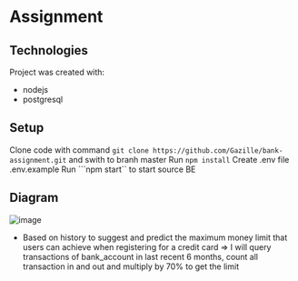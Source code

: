 # Assignment

## Technologies

Project was created with:

- nodejs
- postgresql

## Setup

Clone code with command ```git clone https://github.com/Gazille/bank-assignment.git``` and swith to branh master
Run ```npm install```
Create .env file .env.example
Run ```npm start`` to start source BE

## Diagram
![image](https://github.com/Gazille/bank-assignment/assets/147364431/21ac47f8-c086-47ef-b51b-ac01b9d14142)

- Based on history to suggest and predict the maximum money limit that users can achieve when registering for a credit card => I will query transactions of bank_account in last recent 6 months, count all transaction in and out and multiply by 70% to get the limit

